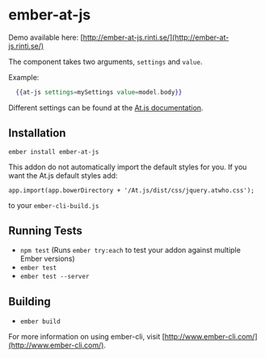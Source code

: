 # ember-at-js

Demo available here: [http://ember-at-js.rinti.se/](http://ember-at-js.rinti.se/)

The component takes two arguments, `settings` and `value`.

Example:

```hbs
  {{at-js settings=mySettings value=model.body}}
```

Different settings can be found at the [At.js documentation](https://github.com/ichord/At.js/wiki/Base-Document#settings).

## Installation

`ember install ember-at-js`

This addon do not automatically import the default styles for you. If you want the At.js default styles add:

`app.import(app.bowerDirectory + '/At.js/dist/css/jquery.atwho.css');`

to your `ember-cli-build.js`

## Running Tests

* `npm test` (Runs `ember try:each` to test your addon against multiple Ember versions)
* `ember test`
* `ember test --server`

## Building

* `ember build`

For more information on using ember-cli, visit [http://www.ember-cli.com/](http://www.ember-cli.com/).
